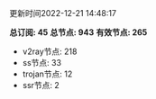 更新时间2022-12-21 14:48:17

**总订阅: 45**
**总节点: 943**
**有效节点: 265**
- v2ray节点: 218
- ss节点: 33
- trojan节点: 12
- ssr节点: 2
